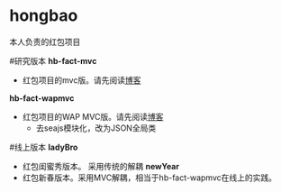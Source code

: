# hongbao
本人负责的红包项目

#研究版本
**hb-fact-mvc**
- 红包项目的mvc版。请先阅读[博客](https://github.com/mominger/blog/issues/7)

**hb-fact-wapmvc**
- 红包项目的WAP MVC版。请先阅读[博客](https://github.com/mominger/blog/issues/7)
  - 去seajs模块化，改为JSON全局类


#线上版本
**ladyBro**
- 红包闺蜜秀版本。 采用传统的解耦
**newYear**
- 红包新春版本。采用MVC解耦，相当于hb-fact-wapmvc在线上的实践。 
